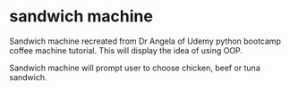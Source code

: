 # sandwich machine
Sandwich machine recreated from Dr Angela of Udemy python bootcamp coffee machine tutorial.
This will display the idea of using OOP.

Sandwich machine will prompt user to choose chicken, beef or tuna sandwich.


